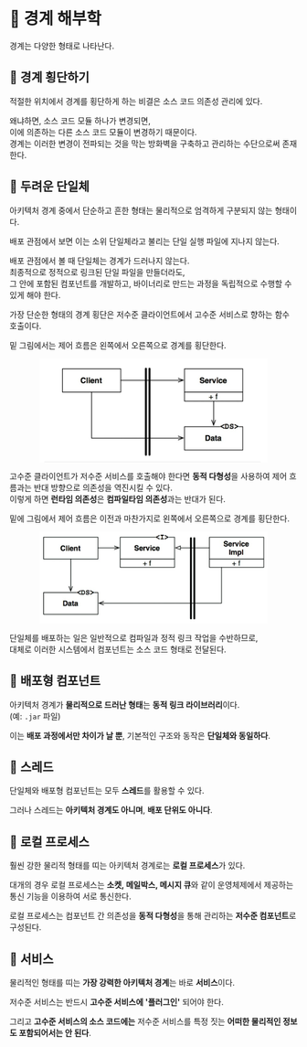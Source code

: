 # 📕 경계 해부학
경계는 다양한 형태로 나타난다.

## 📗 경계 횡단하기
적절한 위치에서 경계를 횡단하게 하는 비결은 소스 코드 의존성 관리에 있다.

왜냐하면, 소스 코드 모듈 하나가 변경되면,  
이에 의존하는 다른 소스 코드 모듈이 변경하기 때문이다.  
경계는 이러한 변경이 전파되는 것을 막는 방화벽을 구축하고 관리하는 수단으로써 존재한다.

## 📗 두려운 단일체
아키텍처 경계 중에서 단순하고 흔한 형태는 물리적으로 엄격하게 구분되지 않는 형태이다.  

배포 관점에서 보면 이는 소위 단일체라고 불리는 단일 실행 파일에 지나지 않는다.  

배포 관점에서 볼 때 단일체는 경계가 드러나지 않는다.  
최종적으로 정적으로 링크된 단일 파일을 만들더라도,  
그 안에 포함된 컴포넌트를 개발하고, 바이너리로 만드는 과정을 독립적으로 수행할 수 있게 해야 한다.

가장 단순한 형태의 경계 횡단은 저수준 클라이언트에서 고수준 서비스로 향하는 함수 호출이다.  

밑 그림에서는 제어 흐름은 왼쪽에서 오른쪽으로 경계를 횡단한다.

<img src="../Clean Architecture-로버트.C 마틴/img/18_1.png" alt="설명" width="400" style="display: block; margin: auto;">

고수준 클라이언트가 저수준 서비스를 호출해야 한다면 **동적 다형성**을 사용하여 제어 흐름과는 반대 방향으로 의존성을 역진시킬 수 있다.  
이렇게 하면 **런타임 의존성**은 **컴파일타임 의존성**과는 반대가 된다.

밑에 그림에서 제어 흐름은 이전과 마찬가지로 왼쪽에서 오른쪽으로 경계를 횡단한다.  

<img src="../Clean Architecture-로버트.C 마틴/img/18_2.png" alt="설명" width="400" style="display: block; margin: auto;">

단일체를 배포하는 일은 일반적으로 컴파일과 정적 링크 작업을 수반하므로,  
대체로 이러한 시스템에서 컴포넌트는 소스 코드 형태로 전달된다.

## 📗 배포형 컴포넌트
아키텍처 경계가 **물리적으로 드러난 형태**는 **동적 링크 라이브러리**이다.  
(예: `.jar` 파일)

이는 **배포 과정에서만 차이가 날 뿐**, 기본적인 구조와 동작은 **단일체와 동일하다**.

## 📗 스레드
단일체와 배포형 컴포넌트는 모두 **스레드**를 활용할 수 있다.  

그러나 스레드는 **아키텍처 경계도 아니며**, **배포 단위도 아니다**.

## 📗 로컬 프로세스
훨씬 강한 물리적 형태를 띠는 아키텍처 경계로는 **로컬 프로세스**가 있다.  

대개의 경우 로컬 프로세스는 **소켓, 메일박스, 메시지 큐**와 같이 운영체제에서 제공하는 통신 기능을 이용하여 서로 통신한다.

로컬 프로세스는 컴포넌트 간 의존성을 **동적 다형성**을 통해 관리하는 **저수준 컴포넌트**로 구성된다.

## 📗 서비스
물리적인 형태를 띠는 **가장 강력한 아키텍처 경계**는 바로 **서비스**이다.

저수준 서비스는 반드시 **고수준 서비스에 '플러그인'** 되어야 한다.  

그리고 **고수준 서비스의 소스 코드에는** 저수준 서비스를 특정 짓는 **어떠한 물리적인 정보도 포함되어서는 안 된다**.
